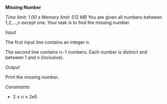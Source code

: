 **Missing Number**

_Time limit: 1.00 s Memory limit: 512 MB_
You are given all numbers between 1,2,…,n except one. Your task is to find the missing number.

*Input*

The first input line contains an integer n.

The second line contains n−1 numbers. Each number is distinct and between 1 and n (inclusive).

*Output*

Print the missing number.

*Constraints*
* 2 ≤ n ≤ 2e5
